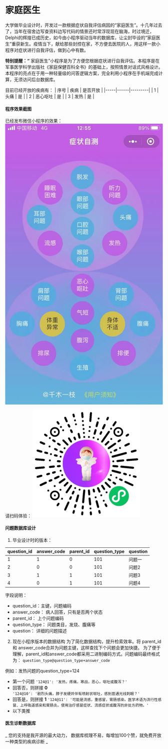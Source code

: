 # 家庭医生
大学做毕业设计时，开发过一款根据症状自我评估病因的“家庭医生”。十几年过去了，当年在宿舍边写查资料边写代码的情景还时常浮现现在脑海，时过境迁，Delphi的辉煌已成历史，如今由小程序驱动当年的数据库，让尘封毕设的“家庭医生”重获新生。疫情当下，献给那些封控在家，不方便去医院的人，用这样一款小程序对症状进行自我评估，做到心中有数。

 **特别提醒：“** 家庭医生”小程序是为了方便您根据症状进行自我评估。本程序是在军事医学科学出版社《家庭保健百科全书》的基础上，按照情景对话式风格设计。 本程序的亮点在于用一种轻量级的问答逻辑方案，完全利用小程序在手机端完成计算，无须访问后台数据库。

目前已经开放的疾病有：
| 序号 | 疾病 | 是否开放 |
|-----|------|---------|
| 1 | 头痛 | 是 |
| 2 | 恶心呕吐 | 是 |
| 3 | 发热 | 是 |

#### 程序效果截图
已经发布微信小程序的效果：
![输入图片说明](assets/WechatIMG197.jpeg)

请扫码体验：
![输入图片说明](assets/gh_cc7fc2538239_344.jpeg)

#### 问题数据库设计

1. 毕业设计时的版本：

| question_id | answer_code | parent_id | question_type | question |
|-------------|-------------|-----------|---------------|----------|
| 1           | 1           | 0         | 101           | 问题一      |
| 2           | 0           | 0         | 101           | 问题2      |
| 3           | 1           | 1         | 101           | 问题3      |
| 4           | 0           | 1         | 101           | 问题4      |

字段说明：

- question_id：主键，问题编码
- answer_code： 病人回答，只有是否两个状态
- parent_id： 上个问题编码
- question_type： 问题类目，发烧、腹痛等
- question：  详细的问题描述


2. 现在小程序版本的数据结构
为了简化数据结构，提升检索效率。将 parent_id 和 answer_code合并为问题主键，这样查找下个问题会更加快捷。
为了便于理解，parent_id和answer_code都采用二进制编码方式。问题编码最终格式为： `question_type@question_type+answer_code`

例如：发热问题的question_type=124
- 第一个问题
`'124@1': '发热，疼痛，寒战，恶心，呕吐或腹泻？'`
- 回答否，则拼接 **0**  
`'124@10': '剧烈头痛，脖子发硬并伴有喷射状呕吐，感到普通光线刺眼？'`
- 回答是，则拼接 **1** 
`'124@11': '可能是流感，重感冒，胃肠感染。医学术语为流行性感冒、上呼吸道感染和胃肠炎。使用治疗感冒症状、流感症状或腹泻的非处方药物。'`
- 以下类推

#### 医生诊断数据库
 _ 您的支持是我开源的最大动力， 数据库梳理不易，每增加100个赞，就免费开放一种类型的疾病诊断 _ 
